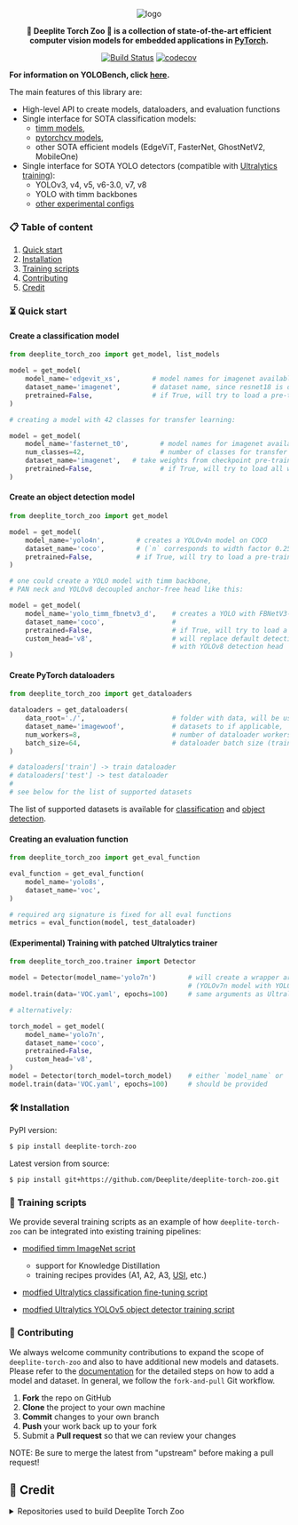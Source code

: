 <div align="center">

  ![logo](https://docs.deeplite.ai/neutrino/_static/content/deeplite-logo-color.png)

  **🚀 Deeplite Torch Zoo 🚀 is a collection of state-of-the-art efficient
  computer vision models for embedded applications in [PyTorch](https://pytorch.org/).**

  [![Build Status](https://travis-ci.com/Deeplite/deeplite-torch-zoo.svg?token=kodd5rKMpjxQDqRCxwiV&branch=master)](https://travis-ci.com/Deeplite/deeplite-torch-zoo) [![codecov](https://codecov.io/gh/Deeplite/deeplite-torch-zoo/branch/master/graph/badge.svg?token=AVTp3PW5UP)](https://codecov.io/gh/Deeplite/deeplite-torch-zoo)

</div>

**For information on YOLOBench, click [here](results/yolobench).**

The main features of this library are:

 - High-level API to create models, dataloaders, and evaluation functions
 - Single interface for SOTA classification models:
    - [timm models](https://github.com/huggingface/pytorch-image-models/),
    - [pytorchcv models](https://github.com/osmr/imgclsmob/tree/master/pytorch),
    - other SOTA efficient models (EdgeViT, FasterNet, GhostNetV2, MobileOne)
 - Single interface for SOTA YOLO detectors (compatible with [Ultralytics training](https://github.com/ultralytics/ultralytics)):
    - YOLOv3, v4, v5, v6-3.0, v7, v8
    - YOLO with timm backbones
    - [other experimental configs](https://github.com/Deeplite/deeplite-torch-zoo/tree/develop/deeplite_torch_zoo/src/object_detection/yolov5/configs)

### 📋 Table of content
 1. [Quick start](#start)
 2. [Installation](#installation)
 3. [Training scripts](#training-scripts)
 7. [Contributing](#contributing)
 9. [Credit](#credit)


### ⏳ Quick start <a name="start"></a>

#### Create a classification model

```python
from deeplite_torch_zoo import get_model, list_models

model = get_model(
    model_name='edgevit_xs',        # model names for imagenet available via `list_models('imagenet')`
    dataset_name='imagenet',        # dataset name, since resnet18 is different for e.g. imagenet and cifar100
    pretrained=False,               # if True, will try to load a pre-trained checkpoint
)

# creating a model with 42 classes for transfer learning:

model = get_model(
    model_name='fasternet_t0',        # model names for imagenet available via `list_models('imagenet')`
    num_classes=42,                   # number of classes for transfer learning
    dataset_name='imagenet',   # take weights from checkpoint pre-trained on this dataset
    pretrained=False,                 # if True, will try to load all weights with matching tensor shapes
)
```

#### Create an object detection model

```python
from deeplite_torch_zoo import get_model

model = get_model(
    model_name='yolo4n',        # creates a YOLOv4n model on COCO
    dataset_name='coco',        # (`n` corresponds to width factor 0.25, depth factor 0.33)
    pretrained=False,           # if True, will try to load a pre-trained checkpoint
)

# one could create a YOLO model with timm backbone,
# PAN neck and YOLOv8 decoupled anchor-free head like this:

model = get_model(
    model_name='yolo_timm_fbnetv3_d',    # creates a YOLO with FBNetV3-d backbone from timm
    dataset_name='coco',                 #
    pretrained=False,                    # if True, will try to load a pre-trained checkpoint
    custom_head='v8',                    # will replace default detection head
                                         # with YOLOv8 detection head
)
```

#### Create PyTorch dataloaders

```python
from deeplite_torch_zoo import get_dataloaders

dataloaders = get_dataloaders(
    data_root='./',                      # folder with data, will be used for download
    dataset_name='imagewoof',            # datasets to if applicable,
    num_workers=8,                       # number of dataloader workers
    batch_size=64,                       # dataloader batch size (train and test)
)

# dataloaders['train'] -> train dataloader
# dataloaders['test'] -> test dataloader
#
# see below for the list of supported datasets
```

The list of supported datasets is available for [classification](https://github.com/Deeplite/deeplite-torch-zoo/blob/develop/docs/CLASSIFICATION.md) and [object detection](https://github.com/Deeplite/deeplite-torch-zoo/blob/develop/docs/OBJECT_DETECTION.md).

#### Creating an evaluation function

```python
from deeplite_torch_zoo import get_eval_function

eval_function = get_eval_function(
    model_name='yolo8s',
    dataset_name='voc',
)

# required arg signature is fixed for all eval functions
metrics = eval_function(model, test_dataloader)
```

#### (Experimental) Training with patched Ultralytics trainer

```python
from deeplite_torch_zoo.trainer import Detector

model = Detector(model_name='yolo7n')        # will create a wrapper around YOLOv7n model
                                             # (YOLOv7n model with YOLOv8 detection head)
model.train(data='VOC.yaml', epochs=100)     # same arguments as Ultralytics trainer

# alternatively:

torch_model = get_model(
    model_name='yolo7n',
    dataset_name='coco',
    pretrained=False,
    custom_head='v8',
)
model = Detector(torch_model=torch_model)    # either `model_name` or `torch_model`
model.train(data='VOC.yaml', epochs=100)     # should be provided

```

### 🛠 Installation <a name="installation"></a>
PyPI version:
```bash
$ pip install deeplite-torch-zoo
````
Latest version from source:
```bash
$ pip install git+https://github.com/Deeplite/deeplite-torch-zoo.git
````

### 💪 Training scripts <a name="training-scripts"></a>

We provide several training scripts as an example of how `deeplite-torch-zoo` can be integrated into existing training pipelines:


- [modified timm ImageNet script](https://github.com/Deeplite/deeplite-torch-zoo/tree/develop/training_scripts/classification/imagenet)

  - support for Knowledge Distillation
  - training recipes provides (A1, A2, A3, [USI](https://github.com/Alibaba-MIIL/Solving_ImageNet), etc.)
- [modfied Ultralytics classification fine-tuning script](https://github.com/Deeplite/deeplite-torch-zoo/tree/develop/training_scripts/classification/ultralytics)
- [modfied Ultralytics YOLOv5 object detector training script](https://github.com/Deeplite/deeplite-torch-zoo/tree/develop/training_scripts/object_detection)


### 🤝 Contributing <a name="contributing"></a>

We always welcome community contributions to expand the scope of `deeplite-torch-zoo` and also to have additional new models and datasets. Please refer to the [documentation](https://docs.deeplite.ai/neutrino/zoo.html#contribute-a-model-dataset-to-the-zoo) for the detailed steps on how to add a model and dataset. In general, we follow the `fork-and-pull` Git workflow.

 1. **Fork** the repo on GitHub
 2. **Clone** the project to your own machine
 3. **Commit** changes to your own branch
 4. **Push** your work back up to your fork
 5. Submit a **Pull request** so that we can review your changes

NOTE: Be sure to merge the latest from "upstream" before making a pull request!

## 🙏 Credit <a name="credit"></a>

<details>

  <summary>Repositories used to build Deeplite Torch Zoo</summary>

### Object Detection
- YOLOv3 implementation: [ultralytics/yolov3](https://github.com/ultralytics/yolov3)
- YOLOv5 implementation: [ultralytics/yolov5](https://github.com/ultralytics/yolov5)
- flexible-yolov5 implementation: [Bobo-y/flexible-yolov5](https://github.com/Bobo-y/flexible-yolov5)
- YOLOv8 implementation: [ultralytics/ultralytics](https://github.com/ultralytics/ultralytics)
- YOLOv7 implementation: [WongKinYiu/yolov7](https://github.com/WongKinYiu/yolov7)
- YOLOX implementation: [iscyy/yoloair](https://github.com/iscyy/yoloair)
- [westerndigitalcorporation/YOLOv3-in-PyTorch](https://github.com/westerndigitalcorporation/YOLOv3-in-PyTorch)

### Segmentation
- The implementation of deeplab: [pytorch-deeplab-xception](https://github.com/jfzhang95/pytorch-deeplab-xception)
- The implementation of unet_scse: [nyoki-mtl/pytorch-segmentation](https://github.com/nyoki-mtl/pytorch-segmentation)
- The implementation of fcn: [wkentaro/pytorch-fcn](https://github.com/wkentaro/pytorch-fcn)
- The implementation of Unet: [milesial/Pytorch-UNet](https://github.com/milesial/Pytorch-UNet)

### Classification
- The implementation of models on CIFAR100 dataset: [kuangliu/pytorch-cifar](https://github.com/kuangliu/pytorch-cifar)
- The implementation of Mobilenetv1 model on VWW dataset: [qfgaohao/pytorch-ssd](https://github.com/qfgaohao/pytorch-ssd)
- The implementation of Mobilenetv3 model on VWW dataset: [d-li14/mobilenetv3.pytorch](https://github.com/d-li14/mobilenetv3.pytorch)

### DNN building block implementations
- [d-li14/mobilenetv2.pytorch](https://github.com/d-li14/mobilenetv2.pytorch)
- [d-li14/efficientnetv2.pytorch](https://github.com/d-li14/efficientnetv2.pytorch)
- [apple/ml-mobileone](https://github.com/apple/ml-mobileone)
- [osmr/imgclsmob](https://github.com/osmr/imgclsmob)
- [huggingface/pytorch-image-models](https://github1s.com/huggingface/pytorch-image-models)
- [moskomule/senet.pytorch](https://github.com/moskomule/senet.pytorch)
- [DingXiaoH/RepLKNet-pytorch](https://github.com/DingXiaoH/RepLKNet-pytorch)
- [huawei-noah/Efficient-AI-Backbones](https://github.com/huawei-noah/Efficient-AI-Backbones)


### Misc
- torchvision dataset implementations: [pytorch/vision](https://github.com/pytorch/vision)
- MLP implementation: [aaron-xichen/pytorch-playground](https://github.com/aaron-xichen/pytorch-playground)
- AutoAugment implementation: [DeepVoltaire/AutoAugment](https://github.com/DeepVoltaire/AutoAugment)
- Cutout implementation: [uoguelph-mlrg/Cutout](https://github.com/uoguelph-mlrg/Cutout)
- Robustness measurement image distortions: [hendrycks/robustness](https://github.com/hendrycks/robustness)
- Registry implementation: [openvinotoolkit/openvino/tools/pot](https://github.com/openvinotoolkit/openvino/blob/master/tools/pot)

</details>
